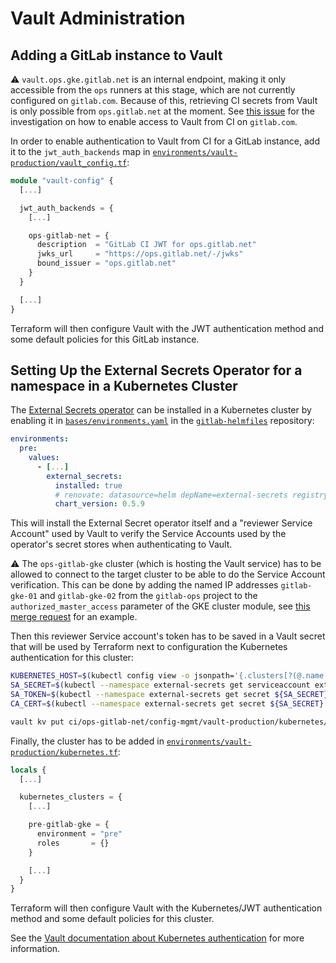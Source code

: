 # Vault Administration

## Adding a GitLab instance to Vault

⚠️ `vault.ops.gke.gitlab.net` is an internal endpoint, making it only accessible from the `ops` runners at this stage, which are not currently configured on `gitlab.com`. Because of this, retrieving CI secrets from Vault is only possible from `ops.gitlab.net` at the moment. See [this issue](https://gitlab.com/gitlab-com/gl-infra/reliability/-/issues/16235) for the investigation on how to enable access to Vault from CI on `gitlab.com`.

In order to enable authentication to Vault from CI for a GitLab instance, add it to the `jwt_auth_backends` map in [`environments/vault-production/vault_config.tf`](https://ops.gitlab.net/gitlab-com/gl-infra/config-mgmt/-/blob/master/environments/vault-production/vault_config.tf):

```terraform
module "vault-config" {
  [...]

  jwt_auth_backends = {
    [...]

    ops-gitlab-net = {
      description  = "GitLab CI JWT for ops.gitlab.net"
      jwks_url     = "https://ops.gitlab.net/-/jwks"
      bound_issuer = "ops.gitlab.net"
    }
  }

  [...]
}
```

Terraform will then configure Vault with the JWT authentication method and some default policies for this GitLab instance.

## Setting Up the External Secrets Operator for a namespace in a Kubernetes Cluster

The [External Secrets operator](https://external-secrets.io/) can be installed in a Kubernetes cluster by enabling it in [`bases/environments.yaml`](https://gitlab.com/gitlab-com/gl-infra/k8s-workloads/gitlab-helmfiles/-/blob/master/bases/environments.yaml) in the [`gitlab-helmfiles`](https://gitlab.com/gitlab-com/gl-infra/k8s-workloads/gitlab-helmfiles) repository:

```yaml
environments:
  pre:
    values:
      - [...]
        external_secrets:
          installed: true
          # renovate: datasource=helm depName=external-secrets registryUrl=https://charts.external-secrets.io versioning=helm depType=pre
          chart_version: 0.5.9
```

This will install the External Secret operator itself and a "reviewer Service Account" used by Vault to verify the Service Accounts used by the operator's secret stores when authenticating to Vault.

⚠️ The `ops-gitlab-gke` cluster (which is hosting the Vault service) has to be allowed to connect to the target cluster to be able to do the Service Account verification. This can be done by adding the named IP addresses `gitlab-gke-01` and `gitlab-gke-02` from the `gitlab-ops` project to the `authorized_master_access` parameter of the GKE cluster module, see [this merge request](https://ops.gitlab.net/gitlab-com/gl-infra/config-mgmt/-/merge_requests/4057) for an example.

Then this reviewer Service account's token has to be saved in a Vault secret that will be used by Terraform next to configuration the Kubernetes authentication for this cluster:

```sh
KUBERNETES_HOST=$(kubectl config view -o jsonpath='{.clusters[?(@.name == "gke_gitlab-pre_us-east1_pre-gitlab-gke")].cluster.server}')
SA_SECRET=$(kubectl --namespace external-secrets get serviceaccount external-secrets-vault-auth -o jsonpath='{.secrets[0].name}')
SA_TOKEN=$(kubectl --namespace external-secrets get secret ${SA_SECRET} -o jsonpath='{.data.token}' | base64 -d)
CA_CERT=$(kubectl --namespace external-secrets get secret ${SA_SECRET} -o jsonpath='{.data.ca\.crt}' | base64 -d)

vault kv put ci/ops-gitlab-net/config-mgmt/vault-production/kubernetes/pre-gitlab-gke host="${KUBERNETES_HOST}" ca_cert="${CA_CERT}" token="${SA_TOKEN}"
```

Finally, the cluster has to be added in [`environments/vault-production/kubernetes.tf`](https://ops.gitlab.net/gitlab-com/gl-infra/config-mgmt/-/blob/master/environments/vault-production/kubernetes.tf):

```terraform
locals {
  [...]

  kubernetes_clusters = {
    [...]

    pre-gitlab-gke = {
      environment = "pre"
      roles       = {}
    }

    [...]
  }
}
```

Terraform will then configure Vault with the Kubernetes/JWT authentication method and some default policies for this cluster.

See the [Vault documentation about Kubernetes authentication](https://www.vaultproject.io/docs/auth/kubernetes) for more information.
